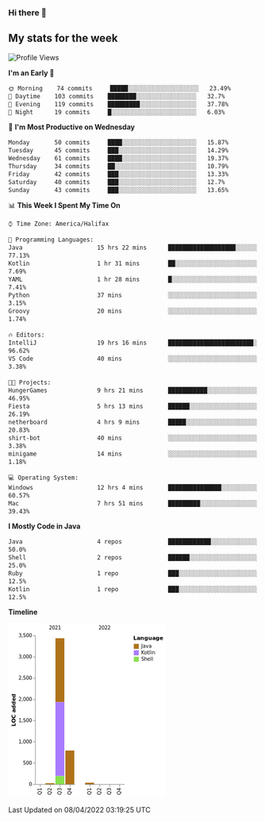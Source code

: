 ### Hi there 👋

## My stats for the week
<!--START_SECTION:waka-->
![Profile Views](http://img.shields.io/badge/Profile%20Views-0-blue)

**I'm an Early 🐤** 

```text
🌞 Morning    74 commits     █████░░░░░░░░░░░░░░░░░░░░   23.49% 
🌆 Daytime    103 commits    ████████░░░░░░░░░░░░░░░░░   32.7% 
🌃 Evening    119 commits    █████████░░░░░░░░░░░░░░░░   37.78% 
🌙 Night      19 commits     █░░░░░░░░░░░░░░░░░░░░░░░░   6.03%

```
📅 **I'm Most Productive on Wednesday** 

```text
Monday       50 commits     ████░░░░░░░░░░░░░░░░░░░░░   15.87% 
Tuesday      45 commits     ███░░░░░░░░░░░░░░░░░░░░░░   14.29% 
Wednesday    61 commits     ████░░░░░░░░░░░░░░░░░░░░░   19.37% 
Thursday     34 commits     ██░░░░░░░░░░░░░░░░░░░░░░░   10.79% 
Friday       42 commits     ███░░░░░░░░░░░░░░░░░░░░░░   13.33% 
Saturday     40 commits     ███░░░░░░░░░░░░░░░░░░░░░░   12.7% 
Sunday       43 commits     ███░░░░░░░░░░░░░░░░░░░░░░   13.65%

```


📊 **This Week I Spent My Time On** 

```text
⌚︎ Time Zone: America/Halifax

💬 Programming Languages: 
Java                     15 hrs 22 mins      ███████████████████░░░░░░   77.13% 
Kotlin                   1 hr 31 mins        ██░░░░░░░░░░░░░░░░░░░░░░░   7.69% 
YAML                     1 hr 28 mins        █░░░░░░░░░░░░░░░░░░░░░░░░   7.41% 
Python                   37 mins             ░░░░░░░░░░░░░░░░░░░░░░░░░   3.15% 
Groovy                   20 mins             ░░░░░░░░░░░░░░░░░░░░░░░░░   1.74%

🔥 Editors: 
IntelliJ                 19 hrs 16 mins      ████████████████████████░   96.62% 
VS Code                  40 mins             ░░░░░░░░░░░░░░░░░░░░░░░░░   3.38%

🐱‍💻 Projects: 
HungerGames              9 hrs 21 mins       ███████████░░░░░░░░░░░░░░   46.95% 
Fiesta                   5 hrs 13 mins       ██████░░░░░░░░░░░░░░░░░░░   26.19% 
netherboard              4 hrs 9 mins        █████░░░░░░░░░░░░░░░░░░░░   20.83% 
shirt-bot                40 mins             ░░░░░░░░░░░░░░░░░░░░░░░░░   3.38% 
minigame                 14 mins             ░░░░░░░░░░░░░░░░░░░░░░░░░   1.18%

💻 Operating System: 
Windows                  12 hrs 4 mins       ███████████████░░░░░░░░░░   60.57% 
Mac                      7 hrs 51 mins       █████████░░░░░░░░░░░░░░░░   39.43%

```

**I Mostly Code in Java** 

```text
Java                     4 repos             ████████████░░░░░░░░░░░░░   50.0% 
Shell                    2 repos             ██████░░░░░░░░░░░░░░░░░░░   25.0% 
Ruby                     1 repo              ███░░░░░░░░░░░░░░░░░░░░░░   12.5% 
Kotlin                   1 repo              ███░░░░░░░░░░░░░░░░░░░░░░   12.5%

```


**Timeline**

![Chart not found](https://raw.githubusercontent.com/lyndseyy/lyndseyy/main/charts/bar_graph.png) 


 Last Updated on 08/04/2022 03:19:25 UTC
<!--END_SECTION:waka-->